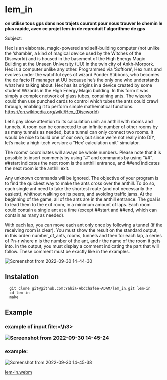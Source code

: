 # lem_in 

**on utilise tous gps dans nos trajets couront pour nous trouver le chemin le plus rapide, avec ce projet lem-in de reproduit l'algorithme de gps**

Subject:

Hex is an elaborate, magic-powered and self-building computer (not unlike the ‘shamble’, a kind of magical device used by the Witches of the Discworld) and is housed in the basement of the High Energy Magic Building at the Unseen University (UU) in the twin city of Ankh-Morpork. Hex is a computer unlike any other. Programmed via ‘Softlore’, Hex runs and evolves under the watchful eyes of wizard Ponder Stibbons, who becomes the de facto IT manager at UU because he’s the only one who understands what he’s talking about. Hex has its origins in a device created by some student Wizards in the High Energy Magic building. In this form it was simply a complex network of glass tubes, containing ants. The wizards could then use punched cards to control which tubes the ants could crawl through, enabling it to perform simple mathematical functions. https://en.wikipedia.org/wiki/Hex_(Discworld)

Let’s pay close attention to its calculation unit: an anthill with rooms and tunnels. A room can be connected to an infinite number of other rooms by as many tunnels as needed, but a tunnel can only connect two rooms. It would be nice to build one of our own, but since we’re not really into DIY, let’s make a high-tech version: a “Hex’ calculation unit” simulator.

The rooms’ coordinates will always be whole numbers. Please note that it is possible to insert comments by using “#” and commands by using “##”. ##start indicates the next room is the anthill entrance, and ##end indicates the next room is the anthill exit.

Any unknown commands will be ignored. The objective of your program is to find the quickest way to make the ants cross over the anthill. To do so, each single ant need to take the shortest route (and not necessarily the easiest), whithout walking on its peers, and avoiding traffic jams. At the beginning of the game, all of the ants are in the anthill entrance. The goal is to lead them to the exit room, in a minimum amount of laps. Each room could contain a single ant at a time (except ##start and ##end, which can contain as many as needed).

With each lap, you can move each ant only once by following a tunnel (if the receiving room is clear). You must show the result on the standard output, in this order: number_of_ants, rooms, tunnels and then for each lap, a series of Pn-r where n is the number of the ant, and r the name of the room it gets into. In the output, you must display a comment indicating the part that will follow. These comment must be exactly like in the examples.

![Screenshot from 2022-09-30 14-44-30](https://user-images.githubusercontent.com/91891487/193274102-65cf5136-293e-4c14-9ab7-f0a1871b5542.png)

<h2>Instalation</h2>

      git clone git@github.com:Yahia-Abdchafee-ADAM/lem_in.git lem-in
      cd lem-in
      make

<h2>Example</h2>


<h3>example of input file:<\h3>

![Screenshot from 2022-09-30 14-45-24](https://user-images.githubusercontent.com/91891487/193274204-44459d7c-bec4-423e-888e-dcc69cea4028.png)

<h3>example:</h3>

![Screenshot from 2022-09-30 14-45-38](https://user-images.githubusercontent.com/91891487/193274465-81538719-4dc9-4d3d-880f-ec7ec48a948a.png)

[lem-in.webm](https://user-images.githubusercontent.com/91891487/193276911-468ca4ea-ffac-4fad-9aa3-f3ba6d6c63ea.webm)
